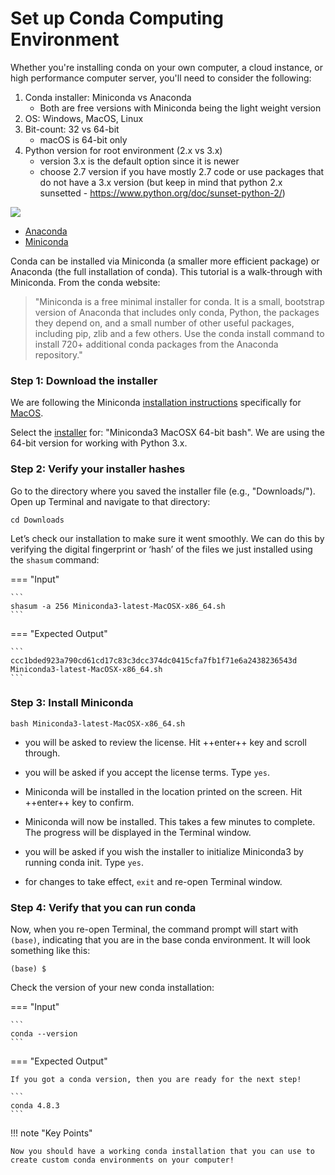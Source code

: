 # Set up Conda Computing Environment

Whether you're installing conda on your own computer, a cloud instance, or high performance computer server, you'll need to consider the following:

1. Conda installer: Miniconda vs Anaconda
    - Both are free versions with Miniconda being the light weight version
3. OS: Windows, MacOS, Linux
4. Bit-count: 32 vs 64-bit
    - macOS is 64-bit only
6. Python version for root environment (2.x vs 3.x)
    - version 3.x is the default option since it is newer
    - choose 2.7 version if you have mostly 2.7 code or use packages that do not have a 3.x version (but keep in mind that python 2.x sunsetted - https://www.python.org/doc/sunset-python-2/)


![](https://i.imgur.com/DuVrjaB.jpg)

- [Anaconda](https://www.anaconda.com/products/individual)
- [Miniconda](https://docs.conda.io/en/latest/miniconda.html)

Conda can be installed via Miniconda (a smaller more efficient package) or Anaconda (the full installation of conda). This tutorial is a walk-through with Miniconda. From the conda website:

> "Miniconda is a free minimal installer for conda. It is a small, bootstrap version of Anaconda that includes only conda, Python, the packages they depend on, and a small number of other useful packages, including pip, zlib and a few others. Use the conda install command to install 720+ additional conda packages from the Anaconda repository."







### Step 1: Download the installer
We are following the Miniconda [installation instructions](https://conda.io/projects/conda/en/latest/user-guide/install/index.html) specifically for [MacOS](https://conda.io/projects/conda/en/latest/user-guide/install/macos.html).

Select the [installer](https://docs.conda.io/en/latest/miniconda.html) for: "Miniconda3 MacOSX 64-bit bash". We are using the 64-bit version for working with Python 3.x.

### Step 2: Verify your installer hashes

Go to the directory where you saved the installer file (e.g., "Downloads/"). Open up Terminal and navigate to that directory:

```
cd Downloads
```


Let’s check our installation to make sure it went smoothly. We can do this by verifying the digital fingerprint or ‘hash’ of the files we just installed using the `shasum` command:

=== "Input"

    ```
    shasum -a 256 Miniconda3-latest-MacOSX-x86_64.sh
    ```

=== "Expected Output"

    ```
    ccc1bded923a790cd61cd17c83c3dcc374dc0415cfa7fb1f71e6a2438236543d  Miniconda3-latest-MacOSX-x86_64.sh
    ```

### Step 3: Install Miniconda

```
bash Miniconda3-latest-MacOSX-x86_64.sh
```

- you will be asked to review the license. Hit ++enter++ key and scroll through.

- you will be asked if you accept the license terms. Type `yes`.

- Miniconda will be installed in the location printed on the screen. Hit ++enter++ key to confirm.

- Miniconda will now be installed. This takes a few minutes to complete. The progress will be displayed in the Terminal window.

- you will be asked if you wish the installer to initialize Miniconda3 by running conda init. Type `yes`.

- for changes to take effect, `exit` and re-open Terminal window.

### Step 4: Verify that you can run conda

Now, when you re-open Terminal, the command prompt will start with `(base)`, indicating that you are in the base conda environment. It will look something like this:

```
(base) $
```

Check the version of your new conda installation:

=== "Input"

    ```
    conda --version
    ```

=== "Expected Output"

    If you got a conda version, then you are ready for the next step!

    ```
    conda 4.8.3
    ```

!!! note "Key Points"

    Now you should have a working conda installation that you can use to create custom conda environments on your computer!
